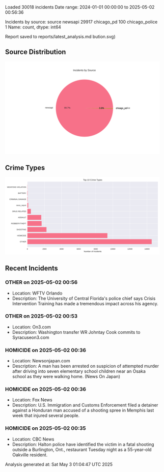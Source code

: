 
Loaded 30018 incidents
Date range: 2024-01-01 00:00:00 to 2025-05-02 00:56:36

Incidents by source:
source
newsapi           29917
chicago_pd          100
chicago_police        1
Name: count, dtype: int64

Report saved to reports/latest_analysis.md
bution.svg)

## Source Distribution
![Source Distribution](images/source_distribution.svg)

## Crime Types
![Crime Types](images/crime_types.svg)

## Recent Incidents

### OTHER on 2025-05-02 00:56
- Location: WFTV Orlando
- Description: The University of Central Florida's police chief says Crisis Intervention Training has made a tremendous impact across his agency.


### OTHER on 2025-05-02 00:53
- Location: On3.com
- Description: Washington transfer WR Johntay Cook commits to Syracuseon3.com


### HOMICIDE on 2025-05-02 00:36
- Location: Newsonjapan.com
- Description: A man has been arrested on suspicion of attempted murder after driving into seven elementary school children near an Osaka school as they were walking home. (News On Japan)


### HOMICIDE on 2025-05-02 00:36
- Location: Fox News
- Description: U.S. Immigration and Customs Enforcement filed a detainer against a Honduran man accused of a shooting spree in Memphis last week that injured several people.


### HOMICIDE on 2025-05-02 00:35
- Location: CBC News
- Description: Halton police have identified the victim in a fatal shooting outside a Burlington, Ont., restaurant Tuesday night as a 55-year-old Oakville resident.

Analysis generated at: Sat May  3 01:04:47 UTC 2025
